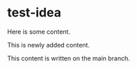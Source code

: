 # test-idea

Here is some content.

This is newly added content.

This content is written on the main branch.
